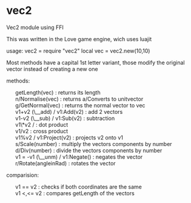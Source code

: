 # vec2
Vec2 module using FFI

This was written in the Love game engine, wich uses luajit

usage:
vec2 = require "vec2"
local vec = vec2.new(10,10)

Most methods have a capital 1st letter variant, those modify the original vector instead of creating a new one

methods:
 <ul style = "list-style-type:none;">
  <li>getLength(vec) : returns its length</li>
  <li>n/Normalise(vec) : returns a/Converts to unitvector</li>
  <li>g/GetNormal(vec) : returns the normal vector to vec</li>
  <li></li>
  <li>v1+v2 (\__add) / v1:Add(v2) : add 2 vectors</li>
  <li>v1-v2 (\__sub) / v1:Sub(v2) : subtraction</li>
  <li></li>
  <li>v1\*v2 / : dot product</li>
  <li>v1/v2 : cross product</li>
  <li>v1%v2 / v1:Project(v2) : projects v2 onto v1</li>
  <li></li>
  <li>s/Scale(number) : multiply the vectors components by number</li>
  <li>d/Div(number) : divide the vectors components by number</li>
  <li></li>
  <li>v1 = -v1 (\__unm) / v1:Negate() : negates the vector</li>
  <li>r/Rotate(angleinRad) : rotates the vector</li>
 </ul>
 
 comparision:
 <ul style = "list-style-type:none;">
  <li>v1 == v2 : checks if both coordinates are the same</li>
  <li>v1 <,<= v2 : compares getLength of the vectors</li>
 <ul>
